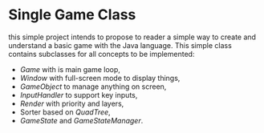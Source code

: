 # Single Game Class

this simple project intends to propose to reader a simple way to create and understand a basic game with the Java language. This simple class contains subclasses for all concepts to be implemented:

- *Game* with is main game loop,
- *Window* with full-screen mode to display things,
- *GameObject* to manage anything on screen,
- *InputHandler* to support key inputs,
- *Render* with priority and layers,
- Sorter based on *QuadTree*,
- *GameState* and *GameStateManager*.

